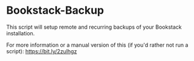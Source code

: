 # Bookstack-Backup

This script will setup remote and recurring backups of your Bookstack installation.

For more information or a manual version of this (if you'd rather not run a script):
https://bit.ly/2zulhgz
